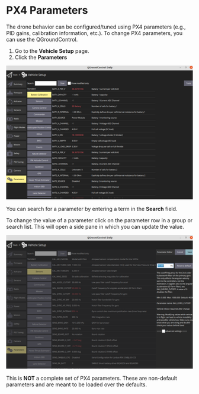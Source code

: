 # PX4 Parameters

The drone behavior can be configured/tuned using PX4 parameters \(e.g., PID gains, calibration information, etc.\).  To change PX4 parameters, you can use the QGroundControl. 

1. Go to the **Vehicle Setup** page.
2. Click the **Parameters**

![](../../.gitbook/assets/14.png)

You can search for a parameter by entering a term in the **Search** field.

To change the value of a parameter click on the parameter row in a group or search list. This will open a side pane in which you can update the value.

![](../../.gitbook/assets/15.png)





This is **NOT** a complete set of PX4 parameters. These are non-default parameters and are meant to be loaded over the defaults.



